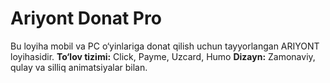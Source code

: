 # Ariyont Donat Pro

Bu loyiha mobil va PC o‘yinlariga donat qilish uchun tayyorlangan ARIYONT loyihasidir.
**To‘lov tizimi:** Click, Payme, Uzcard, Humo
**Dizayn:** Zamonaviy, qulay va silliq animatsiyalar bilan.
